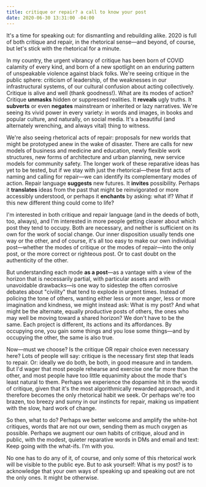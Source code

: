 ```yaml
---
title: critique or repair? a call to know your post
date: 2020-06-30 13:31:00 -04:00
---
```


It's a time for speaking out: for dismantling and rebuilding alike. 2020 is full of both critique and repair, in the rhetorical sense—and beyond, of course, but let's stick with the rhetorical for a minute. 

In my country, the urgent vibrancy of critique has been born of COVID calamity of every kind, and born of a new spotlight on an enduring pattern of unspeakable violence against black folks. We're seeing critique in the public sphere: criticism of leadership, of the weaknesses in our infrastructural systems, of our cultural confusion about acting collectively. Critique is alive and well (thank goodness!). What are its modes of action? Critique **unmasks** hidden or suppressed realities. It **reveals** ugly truths. It **subverts** or even **negates** mainstream or inherited or lazy narratives. We're seeing its vivid power in every variety: in words and images, in books and popular culture, and naturally, on social media. It's a beautiful (and alternately wrenching, and always vital) thing to witness.

We're also seeing rhetorical acts of repair: proposals for new worlds that might be prototyped anew in the wake of disaster. There are calls for new models of business and medicine and education, newly flexible work structures, new forms of architecture and urban planning, new service models for community safety. The longer work of these reparative ideas has yet to be tested, but if we stay with just the rhetorical—these first acts of naming and calling for repair—we can identify its complementary modes of action. Repair language **suggests** new futures. It **invites** possibility. Perhaps it **translates** ideas from the past that might be reinvigorated or more accessibly understood, or perhaps it **enchants** by asking: what if? What if this new different thing could come to life?

I'm interested in both critique and repair language (and in the deeds of both, too, always), and I'm interested in more people getting clearer about which post they tend to occupy. Both are necessary, and neither is sufficient on its own for the work of social change. Our inner disposition usually tends one way or the other, and of course, it's all too easy to make our own individual post—whether the modes of critique or the modes of repair—into the only post, or the more correct or righteous post. Or to cast doubt on the authenticity of the other. 

But understanding each mode **as a post**—as a vantage with a view of the horizon that is necessarily partial, with particular assets and with unavoidable drawbacks—is one way to sidestep the often corrosive debates about "civility" that tend to explode in urgent times. Instead of policing the tone of others, wanting either less or more anger, less or more imagination and kindness, we might instead ask: What is my post? And what might be the alternate, equally productive posts of others, the ones who may well be moving toward a shared horizon? We don't have to be the same. Each project is different, its actions and its affordances. By occupying one, you gain some things and you lose some things—and by occupying the other, the same is also true.

Now—must we choose? Is the critique OR repair choice even necessary here? Lots of people will say: critique is the necessary first step that leads to repair. Or: ideally we do both, be both, in good measure and in tandem. But I'd wager that most people rehearse and exercise one far more than the other, and most people have too little equanimity about the mode that's least natural to them. Perhaps we experience the dopamine hit in the words of critique, given that it's the most algorithmically rewarded approach, and it therefore becomes the only rhetorical habit we seek. Or perhaps we're too brazen, too breezy and sunny in our instincts for repair, making us impatient with the slow, hard work of change. 

So then, what to do? Perhaps we better welcome and amplify the white-hot critiques, words that are not our own, sending them as much oxygen as possible. Perhaps we augment our own habits of critique, aloud and in public, with the modest, quieter reparative words in DMs and email and text: Keep going with the what-ifs. I'm with you. 

No one has to do any of it, of course, and only some of this rhetorical work will be visible to the public eye. But to ask yourself: What is my post? is to acknowledge that your own ways of speaking up and speaking out are not the only ones. It might be otherwise.